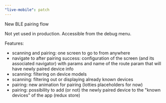 ```yaml
---
"live-mobile": patch
---
```


New BLE pairing flow

Not yet used in production. Accessible from the debug menu.

Features:

- scanning and pairing: one screen to go to from anywhere
- navigate to after pairing success: configuration of the screen (and its associated navigator) with params and name of the route param that will have newly paired device info
- scanning: filtering on device models
- scanning: filtering out or displaying already known devices
- pairing: new animation for pairing (lotties placeholders for now)
- pairing: possibility to add (or not) the newly paired device to the "known devices" of the app (redux store)
